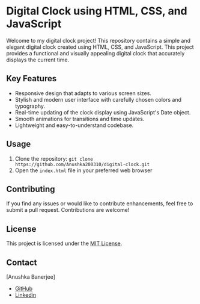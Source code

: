 # Digital Clock using HTML, CSS, and JavaScript

Welcome to my digital clock project! This repository contains a simple and elegant digital clock created using HTML, CSS, and JavaScript. This project provides a functional and visually appealing digital clock that accurately displays the current time.

## Key Features

- Responsive design that adapts to various screen sizes.
- Stylish and modern user interface with carefully chosen colors and typography.
- Real-time updating of the clock display using JavaScript's Date object.
- Smooth animations for transitions and time updates.
- Lightweight and easy-to-understand codebase.

## Usage

1. Clone the repository: `git clone https://github.com/Anushka200310/digital-clock.git`
2. Open the `index.html` file in your preferred web browser

## Contributing

If you find any issues or would like to contribute enhancements, feel free to submit a pull request. Contributions are welcome!

## License

This project is licensed under the [MIT License](LICENSE).

## Contact

[Anushka Banerjee]
- [GitHub](https://github.com/Anushka200310)
- [Linkedin](https://www.linkedin.com/in/anushka-banerjee-73bb52253)
